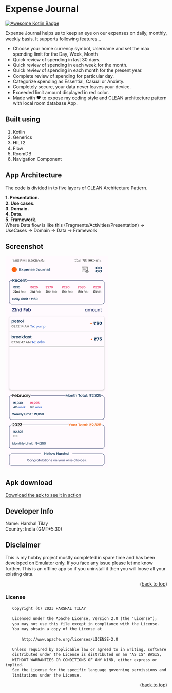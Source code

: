 <a name="readme-top"></a>
# Expense Journal
[![Awesome Kotlin Badge](https://kotlin.link/awesome-kotlin.svg)](https://github.com/KotlinBy/awesome-kotlin)

Expense Journal helps us to keep an eye on our expenses on daily, monthly, weekly basis. It supports following features...

* Choose your home currency symbol, Username and set the max spending limit for the Day, Week, Month
* Quick review of spending in last 30 days.
* Quick review of spending in each week for the month.
* Quick review of spending in each month for the present year.
* Complete review of spending for particular day.
* Categorize spending as Essential, Casual or Anxiety.
* Completely secure, your data never leaves your device.
* Exceeded limit amount displayed in red color.
* Made with ❤️ to expose my coding style and CLEAN architecture pattern with local room database App.


## Built using
1) Kotlin
2) Generics
3) HILT2
4) Flow
5) RoomDB
6) Navigation Component


## App Architecture
The code is divided in to five layers of CLEAN Architecture Pattern.

<b>1. Presentation.</b><br>
<b>2. Use cases.</b><br>
<b>3. Domain.</b><br>
<b>4. Data.</b><br>
<b>5. Framework.</b><br>
Where Data flow is like this (Fragments/Activities/Presentation) -> UseCases -> Domain -> Data -> Framework

## Screenshot
<a href="https://github.com/harshaltilay/ExpenseJournal">
    <img src="screenshot1.png" alt="Logo" width="320" height="660">
</a>

## Apk download
<a href="https://github.com/harshaltilay/ExpenseJournal/raw/master/ExpenseJournal.apk">
Download the apk to see it in action
</a>

<!-- CONTACT -->
## Developer Info
Name: Harshal Tilay</br>
Country: India (GMT+5.30)</br>

## Disclaimer
This is my hobby project mostly completed in spare time and has been developed on Emulator only. If you face any issue please let me know further.
This is an offline app so if you uninstall it then you will loose all your existing data.
<p align="right">(<a href="#readme-top">back to top</a>)</p>

### License
```
   Copyright (C) 2023 HARSHAL TILAY

   Licensed under the Apache License, Version 2.0 (the "License");
   you may not use this file except in compliance with the License.
   You may obtain a copy of the License at

       http://www.apache.org/licenses/LICENSE-2.0

   Unless required by applicable law or agreed to in writing, software
   distributed under the License is distributed on an "AS IS" BASIS,
   WITHOUT WARRANTIES OR CONDITIONS OF ANY KIND, either express or implied.
   See the License for the specific language governing permissions and
   limitations under the License.
```
<p align="right">(<a href="#readme-top">back to top</a>)</p>